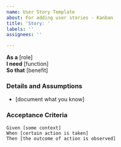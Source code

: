 ```yaml
---
name: User Story Template
about: For adding user stories - Kanban
title: 'Story: '
labels: ''
assignees: ''

---
```


**As a** [role]   
 **I need** [function]   
 **So that** [benefit]   
    
 ### Details and Assumptions 
 * [document what you know] 
    
 ### Acceptance Criteria   
    
 ```gherkin 
 Given [some context] 
 When [certain action is taken] 
 Then [the outcome of action is observed] 
 ```
